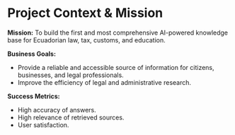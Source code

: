 # Project Context & Mission

**Mission:** To build the first and most comprehensive AI-powered knowledge base for Ecuadorian law, tax, customs, and education.

**Business Goals:**
- Provide a reliable and accessible source of information for citizens, businesses, and legal professionals.
- Improve the efficiency of legal and administrative research.

**Success Metrics:**
- High accuracy of answers.
- High relevance of retrieved sources.
- User satisfaction.
